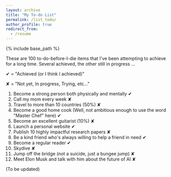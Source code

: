 ```yaml
---
layout: archive
title: "My To-do List"
permalink: /list_todo/
author_profile: true
redirect_from:
  - /resume
---
```


{% include base_path %}

These are 100 to-do-before-I-die items that I've been attempting to achieve for a long time. Several achieved, the other still in progress ... 

&#10004; = "Achieved (or I think I achieved)"

&#10008; = "Not yet, In progress, Trying, etc..."

1. Become a strong person both physically and mentally &#10004;
2. Call my mom every week &#10008;
3. Travel to more than 10 countries (50%) &#10008;
4. Become a good home cook (Well, not ambitious enough to use the word "Master Chef" here) &#10004;
5. Become an excellent guitarist (10%) &#10008;
6. Launch a personal website &#10004;
7. Publish 10 highly impactful research papers &#10008;
8. Be a kind friend who's always willing to help a friend in need &#10004;
9. Become a regular reader &#10004; 
10. Skydive &#10008;
11. Jump off the bridge (not a suicide, just a bungee jump) &#10008;
11. Meet Elon Musk and talk with him about the future of AI &#10008;

(To be updated)

